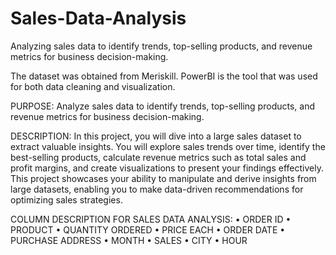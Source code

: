 # Sales-Data-Analysis
Analyzing sales data to identify trends, top-selling products, and revenue metrics for business decision-making.




The dataset was obtained from Meriskill.
PowerBI is the tool that was used for both data cleaning and visualization.


PURPOSE:
Analyze sales data to identify trends, top-selling products, and revenue metrics for 
business decision-making.


DESCRIPTION:
In this project, you will dive into a large sales dataset to extract valuable insights. You 
will explore sales trends over time, identify the best-selling products, calculate revenue 
metrics such as total sales and profit margins, and create visualizations to present your 
findings effectively. This project showcases your ability to manipulate and derive insights 
from large datasets, enabling you to make data-driven recommendations for optimizing 
sales strategies.


COLUMN DESCRIPTION FOR SALES DATA ANALYSIS:
• ORDER ID
• PRODUCT 
• QUANTITY ORDERED
• PRICE EACH
• ORDER DATE
• PURCHASE ADDRESS
• MONTH 
• SALES
• CITY
• HOUR
